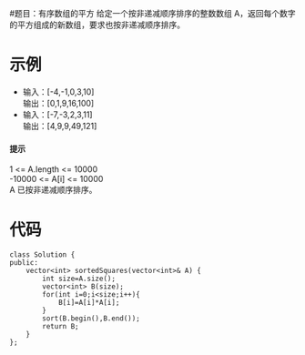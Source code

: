 #题目：有序数组的平方
给定一个按非递减顺序排序的整数数组 A，返回每个数字的平方组成的新数组，要求也按非递减顺序排序。

# 示例
+ 输入：[-4,-1,0,3,10]  
  输出：[0,1,9,16,100]
+ 输入：[-7,-3,2,3,11]  
  输出：[4,9,9,49,121]

#### 提示
1 <= A.length <= 10000  
-10000 <= A[i] <= 10000  
A 已按非递减顺序排序。

# 代码
```
class Solution {
public:
    vector<int> sortedSquares(vector<int>& A) {
        int size=A.size();
        vector<int> B(size);
        for(int i=0;i<size;i++){
            B[i]=A[i]*A[i];
        }
        sort(B.begin(),B.end());
        return B;
    }
};
```
